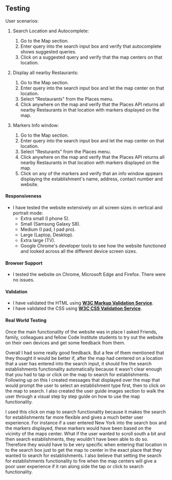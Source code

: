 ## Testing

User scenarios:

1. Search Location and Autocomplete:
    1. Go to the Map section.
    2. Enter query into the search input box and verify that autocomplete shows suggested queries.
    3. Click on a suggested query and verify that the map centers on that location.

2. Display all nearby Restaurants:
    1. Go to the Map section.
    2. Enter query into the search input box and let the map center on that location.
    3. Select "Restaurants" from the Places menu.
    4. Click anywhere on the map and verify that the Places API returns all nearby Restaurants in that location with markers displayed on the map.

3. Markers Info window: 
    1. Go to the Map section.
    2. Enter query into the search input box and let the map center on that location.
    3. Select "Resturants" from the Places menu.
    4. Click anywhere on the map and verify that the Places API returns all nearby Restaurants in that location with markers displayed on the map.
    5. Click on any of the markers and verify that an info window appears displaying the establishment's name, address, contact number and website.

#### Responsiveness
- I have tested the website extensively on all screen sizes in vertical and portrait mode:
    - Extra small (I phone 5).
    - Small (Samsung Galaxy S8).
    - Medium (I pad, I pad pro).
    - Large (Laptop, Desktop).
    - Extra large (TV).
    - Google Chrome's developer tools to see how the website functioned and looked across all the different device screen sizes.

#### Browser Support
- I tested the website on Chrome, Microsoft Edge and Firefox. There were no issues.

#### Validation
- I have validated the HTML using **[W3C Markup Validation Service](https://validator.w3.org/)**.
- I have validated the CSS using **[W3C CSS Validation Service](https://jigsaw.w3.org/css-validator/)**.

#### Real World Testing
Once the main functionality of the website was in place I asked Friends, family, colleagues and fellow Code Institute students to try out the website on their own
devices and get some feedback from them.

Overall I had some really good feedback. But a few of them mentioned that they thought it would be better if, after the map had centered on 
a location that a user has entered into the search input, it should fire the search establishments functionality automatically because it wasn't clear enough
that you had to tap or click on the map to search for establishments. Following up on this I created messages that displayed over the map
that would prompt the user to select an establishment type first, then to click on the map to search. I also created the user guide images section 
to walk the user through a visual step by step guide on how to use the map functionality.


I used this click on map to search functionality because it makes the search for establishments far more flexible and gives a much better user experience.
For instance if a user entered New York into the search box and the markers displayed, these markers would have been based on the vicinity of the maps center.
What if the user wanted to scroll south a bit and then search establishments, they wouldn't have been able to do so. 
Therefore they would have to be very specific when entering that location in to the search box just to get the map to center in the exact place that they 
wanted to search for establishments. I also believe that setting the search for establishments functionality to fire when the map centers
will give a poor user experience if it ran along side the tap or click to search functionality.
